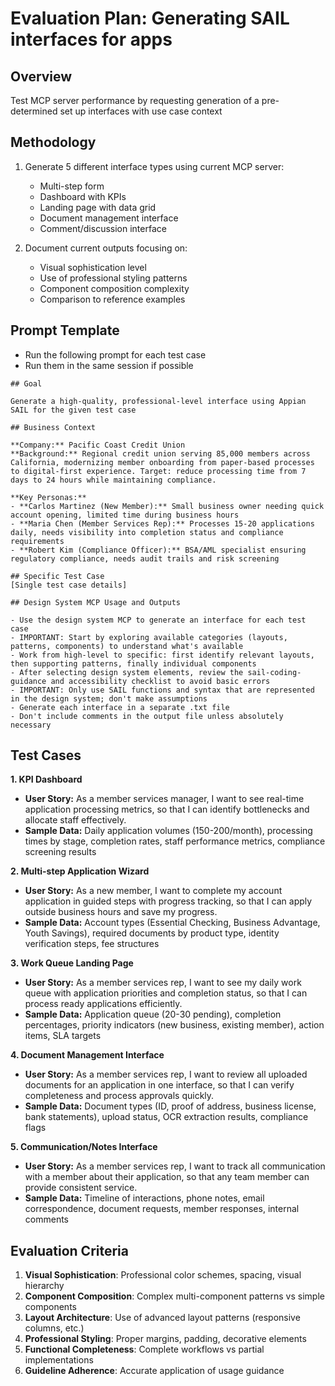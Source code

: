 # Evaluation Plan: Generating SAIL interfaces for apps

## Overview

Test MCP server performance by requesting generation of a pre-determined set up interfaces with use case context

## Methodology

1. Generate 5 different interface types using current MCP server:
   - Multi-step form
   - Dashboard with KPIs
   - Landing page with data grid
   - Document management interface
   - Comment/discussion interface

2. Document current outputs focusing on:
   - Visual sophistication level
   - Use of professional styling patterns
   - Component composition complexity
   - Comparison to reference examples

## Prompt Template

- Run the following prompt for each test case
- Run them in the same session if possible

```
## Goal

Generate a high-quality, professional-level interface using Appian SAIL for the given test case

## Business Context

**Company:** Pacific Coast Credit Union
**Background:** Regional credit union serving 85,000 members across California, modernizing member onboarding from paper-based processes to digital-first experience. Target: reduce processing time from 7 days to 24 hours while maintaining compliance.

**Key Personas:**
- **Carlos Martinez (New Member):** Small business owner needing quick account opening, limited time during business hours
- **Maria Chen (Member Services Rep):** Processes 15-20 applications daily, needs visibility into completion status and compliance requirements
- **Robert Kim (Compliance Officer):** BSA/AML specialist ensuring regulatory compliance, needs audit trails and risk screening

## Specific Test Case
[Single test case details]

## Design System MCP Usage and Outputs

- Use the design system MCP to generate an interface for each test case
- IMPORTANT: Start by exploring available categories (layouts, patterns, components) to understand what's available
- Work from high-level to specific: first identify relevant layouts, then supporting patterns, finally individual components
- After selecting design system elements, review the sail-coding-guidance and accessibility checklist to avoid basic errors
- IMPORTANT: Only use SAIL functions and syntax that are represented in the design system; don't make assumptions
- Generate each interface in a separate .txt file
- Don't include comments in the output file unless absolutely necessary
```

## Test Cases

**1. KPI Dashboard**
- **User Story:** As a member services manager, I want to see real-time application processing metrics, so that I can identify bottlenecks and allocate staff effectively.
- **Sample Data:** Daily application volumes (150-200/month), processing times by stage, completion rates, staff performance metrics, compliance screening results

**2. Multi-step Application Wizard**
- **User Story:** As a new member, I want to complete my account application in guided steps with progress tracking, so that I can apply outside business hours and save my progress.
- **Sample Data:** Account types (Essential Checking, Business Advantage, Youth Savings), required documents by product type, identity verification steps, fee structures

**3. Work Queue Landing Page**
- **User Story:** As a member services rep, I want to see my daily work queue with application priorities and completion status, so that I can process ready applications efficiently.
- **Sample Data:** Application queue (20-30 pending), completion percentages, priority indicators (new business, existing member), action items, SLA targets

**4. Document Management Interface**
- **User Story:** As a member services rep, I want to review all uploaded documents for an application in one interface, so that I can verify completeness and process approvals quickly.
- **Sample Data:** Document types (ID, proof of address, business license, bank statements), upload status, OCR extraction results, compliance flags

**5. Communication/Notes Interface**
- **User Story:** As a member services rep, I want to track all communication with a member about their application, so that any team member can provide consistent service.
- **Sample Data:** Timeline of interactions, phone notes, email correspondence, document requests, member responses, internal comments

## Evaluation Criteria 

1. **Visual Sophistication**: Professional color schemes, spacing, visual hierarchy
2. **Component Composition**: Complex multi-component patterns vs simple components
3. **Layout Architecture**: Use of advanced layout patterns (responsive columns, etc.)
4. **Professional Styling**: Proper margins, padding, decorative elements
5. **Functional Completeness**: Complete workflows vs partial implementations
6. **Guideline Adherence**: Accurate application of usage guidance